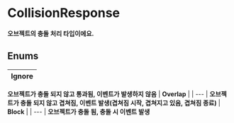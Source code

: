 # **CollisionResponse**

 **오브젝트의 충돌 처리 타입이에요.** 
## **Enums**

| __Ignore__ |
| --- |
 **오브젝트가 충돌 되지 않고 통과됨, 이벤트가 발생하지 않음** 
| __Overlap__ |
| --- |
 **오브젝트가 충돌 되지 않고 겹쳐짐, 이벤트 발생(겹쳐짐 시작, 겹쳐지고 있음, 겹쳐짐 종료)** 
| __Block__ |
| --- |
 **오브젝트가 충돌 됨, 충돌 시 이벤트 발생** 
